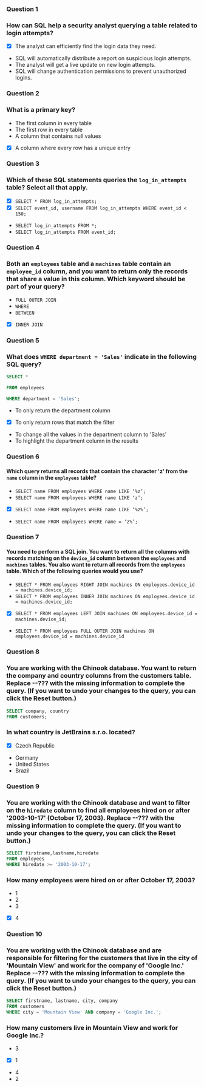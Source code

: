 ### Question 1
### How can SQL help a security analyst querying a table related to login attempts?

* [x] The analyst can efficiently find the login data they need.
* SQL will automatically distribute a report on suspicious login attempts.
* The analyst will get a live update on new login attempts.
* SQL will change authentication permissions to prevent unauthorized logins.

### Question 2
### What is a primary key?

* The first column in every table
* The first row in every table
* A column that contains null values
* [x] A column where every row has a unique entry

### Question 3
### Which of these SQL statements queries the `log_in_attempts` table? Select all that apply.

* [x] `SELECT * FROM log_in_attempts;`
* [x] `SELECT event_id, username FROM log_in_attempts WHERE event_id < 150;`
* `SELECT log_in_attempts FROM *;`
* `SELECT log_in_attempts FROM event_id;`

### Question 4
### Both an `employees` table and a `machines` table contain an `employee_id` column, and you want to return only the records that share a value in this column. Which keyword should be part of your query?

* `FULL OUTER JOIN`
* `WHERE`
* `BETWEEN`
* [x] `INNER JOIN`

### Question 5
### What does `WHERE department = 'Sales'` indicate in the following SQL query?

```sql
SELECT *

FROM employees

WHERE department = 'Sales';
```

* To only return the department column
* [x] To only return rows that match the filter
* To change all the values in the department column to 'Sales'
* To highlight the department column in the results

### Question 6
#### Which query returns all records that contain the character 'z' from the `name` column in the `employees` table?

* `SELECT name FROM employees WHERE name LIKE ‘%z’;`
* `SELECT name FROM employees WHERE name LIKE ‘z’;`
* [x] `SELECT name FROM employees WHERE name LIKE ‘%z%’;`
* `SELECT name FROM employees WHERE name = ‘z%’;`

### Question 7
#### You need to perform a SQL join. You want to return all the columns with records matching on the `device_id` column between the `employees` and `machines` tables. You also want to return all records from the `employees` table. Which of the following queries would you use?

* `SELECT * FROM employees RIGHT JOIN machines ON employees.device_id = machines.device_id;`
* `SELECT * FROM employees INNER JOIN machines ON employees.device_id = machines.device_id;`
* [x] `SELECT * FROM employees LEFT JOIN machines ON employees.device_id = machines.device_id;`
* `SELECT * FROM employees FULL OUTER JOIN machines ON employees.device_id = machines.device_id`

### Question 8
### You are working with the Chinook database. You want to return the company and country columns from the customers table. Replace --??? with the missing information to complete the query. (If you want to undo your changes to the query, you can click the Reset button.)

```sql
SELECT company, country
FROM customers;
```
### In what country is JetBrains s.r.o. located?

* [x] Czech Republic
* Germany
* United States
* Brazil

### Question 9
### You are working with the Chinook database and want to filter on the `hiredate` column to find all employees hired on or after '2003-10-17' (October 17, 2003). Replace --??? with the missing information to complete the query. (If you want to undo your changes to the query, you can click the Reset button.)
```sql
SELECT firstname,lastname,hiredate
FROM employees
WHERE hiredate >= '2003-10-17';
```
### How many employees were hired on or after October 17, 2003?

* 1
* 2
* 3
* [x] 4

### Question 10
### You are working with the Chinook database and are responsible for filtering for the customers that live in the city of 'Mountain View' and work for the company of 'Google Inc.' Replace --??? with the missing information to complete the query. (If you want to undo your changes to the query, you can click the Reset button.)

```sql
SELECT firstname, lastname, city, company
FROM customers
WHERE city = 'Mountain View' AND company = 'Google Inc.';
```

### How many customers live in Mountain View and work for Google Inc.?

* 3
* [x] 1
* 4
* 2
